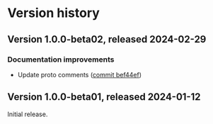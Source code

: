 # Version history

## Version 1.0.0-beta02, released 2024-02-29

### Documentation improvements

- Update proto comments ([commit bef44ef](https://github.com/googleapis/google-cloud-dotnet/commit/bef44ef4047ac2b9e179a49cbe87398fe0c61746))

## Version 1.0.0-beta01, released 2024-01-12

Initial release.
